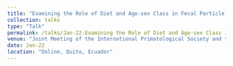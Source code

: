 ```yaml
---
title: "Examining the Role of Diet and Age-sex Class in Fecal Particle Size Variation in Japanese Macaques (Macaca fuscata yakui)"
collection: talks
type: "Talk"
permalink: /talks/Jan-22-Examining the Role of Diet and Age-sex Class in Fecal Particle Size Variation in Japanese Macaques (Macaca fuscata yakui)
venue: "Joint Meeting of the International Primatological Society and the Latin American Society of Primatology (IPS-SLAPrimm 2022)"
date: Jan-22
location: "Online, Quito, Ecuador"
---
```

